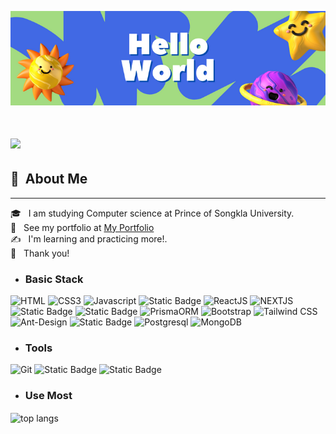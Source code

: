 ![headerImage](/hello.png)

<h1>
    <img src="https://readme-typing-svg.herokuapp.com/?font=Righteous&size=35&center=true&vCenter=true&width=500&height=70&duration=4000&lines=Hi+There!+👋;+I'm+Thayakorn+Muadrod+!;" />
</h1>

## 🐝 &nbsp;About Me
-----------------------------
🎓 &nbsp; I am studying Computer science at Prince of Songkla University.\
🙍 &nbsp; See my portfolio at [My Portfolio](https://rusdeexii.github.io/Portfolio/)\
✍ &nbsp; I'm learning and practicing more!.\
🙏 &nbsp; Thank you!

  
*   ### Basic Stack
![HTML](https://img.shields.io/badge/HTML5-E34F26?style=for-the-badge&logo=html5&logoColor=white)
![CSS3](https://img.shields.io/badge/CSS3-1572B6?style=for-the-badge&logo=css3&logoColor=white)
![Javascript](https://img.shields.io/badge/Javascript-F0DB4F?style=for-the-badge&labelColor=black&logo=javascript&logoColor=F0DB4F)
![Static Badge](https://img.shields.io/badge/PHP-963ECB?style=for-the-badge&logo=php&logoColor=FFFFFF&color=963ECB)
![ReactJS](https://img.shields.io/badge/-React-61DBFB?style=for-the-badge&labelColor=black&logo=react&logoColor=61DBFB)
![NEXTJS](https://img.shields.io/badge/NEXT.JS-563D7C?style=for-the-badge&logo=Next.js&logoColor=black&color=white)
![Static Badge](https://img.shields.io/badge/NODE.JS-61A840?style=for-the-badge&logo=NODE.JS&logoColor=FFFFFF&labelColor=black&color=61A840)
![Static Badge](https://img.shields.io/badge/EXPRESS.JS-EADE21?style=for-the-badge&logo=EXPRESS&logoColor=FFFFFF&labelColor=black&color=EADE21)
![PrismaORM](https://img.shields.io/badge/Prisma%20ORM-563D7C?style=for-the-badge&logo=prisma&logoColor=black&color=white)
![Bootstrap](https://img.shields.io/badge/Bootstrap-563D7C?style=for-the-badge&logo=bootstrap&logoColor=white)
![Tailwind CSS](https://img.shields.io/badge/TailwindCSS-563D7C?style=for-the-badge&logo=tailwindcss&logoColor=06b6d4&color=white)
![Ant-Design](https://img.shields.io/badge/AntDesign-0170FE?style=for-the-badge&logo=antdesign&logoColor=white)
![Static Badge](https://img.shields.io/badge/MYSQL-F3F2F0?style=for-the-badge&logo=MYSQL&logoColor=black&labelColor=F3F2F0&color=black)
![Postgresql](https://img.shields.io/badge/PostgreSQL-F3F2F0?style=for-the-badge&logo=PostgreSQL&logoColor=458BF1&labelColor=F3F2F0&color=black)
![MongoDB](https://img.shields.io/badge/mongoDB-563D7C?style=for-the-badge&logo=mongodb&logoColor=grenn&labelColor=white&color=black)




*   ### Tools 
![Git](https://img.shields.io/badge/Git-F05032?style=for-the-badge&logo=git&logoColor=white)
![Static Badge](https://img.shields.io/badge/DOCKER-2BA3DF?style=for-the-badge&logo=DOCKER&logoColor=FFFFFF&labelColor=black&color=2BA3DF)
![Static Badge](https://img.shields.io/badge/POSTMAN-F48618?style=for-the-badge&logo=POSTMAN&logoColor=FFFFFF&labelColor=F48618&color=F48618)

*   ### Use Most
 <img width=325 align="center" src="https://github-readme-stats-salesp07.vercel.app/api/top-langs/?username=rusdeexii&hide=HTML&langs_count=8&layout=compact&theme=react&border_radius=10&size_weight=0.5&count_weight=0.5&exclude_repo=github-readme-stats" alt="top langs" />

           
